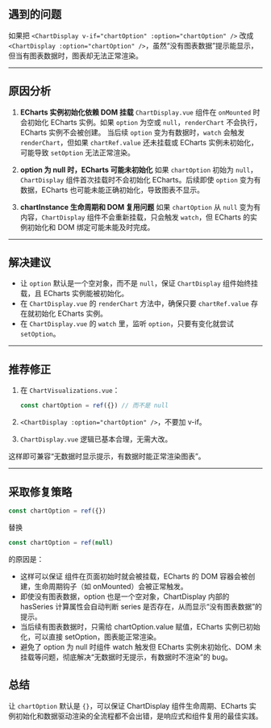 
## 遇到的问题

如果把 `<ChartDisplay v-if="chartOption" :option="chartOption" />` 改成 `<ChartDisplay :option="chartOption" />`，虽然“没有图表数据”提示能显示，但当有图表数据时，图表却无法正常渲染。

---

## 原因分析

1. **ECharts 实例初始化依赖 DOM 挂载**
   `ChartDisplay.vue` 组件在 `onMounted` 时会初始化 ECharts 实例。如果 `option` 为空或 `null`，`renderChart` 不会执行，ECharts 实例不会被创建。
   当后续 `option` 变为有数据时，`watch` 会触发 `renderChart`，但如果 `chartRef.value` 还未挂载或 ECharts 实例未初始化，可能导致 `setOption` 无法正常渲染。

2. **option 为 null 时，ECharts 可能未初始化**
   如果 `chartOption` 初始为 `null`，`ChartDisplay` 组件首次挂载时不会初始化 ECharts。后续即使 `option` 变为有数据，ECharts 也可能未能正确初始化，导致图表不显示。

3. **chartInstance 生命周期和 DOM 复用问题**
   如果 `chartOption` 从 `null` 变为有内容，`ChartDisplay` 组件不会重新挂载，只会触发 `watch`，但 ECharts 的实例初始化和 DOM 绑定可能未能及时完成。

---

## 解决建议

- 让 `option` 默认是一个空对象，而不是 `null`，保证 `ChartDisplay` 组件始终挂载，且 ECharts 实例能被初始化。
- 在 `ChartDisplay.vue` 的 `renderChart` 方法中，确保只要 `chartRef.value` 存在就初始化 ECharts 实例。
- 在 `ChartDisplay.vue` 的 `watch` 里，监听 `option`，只要有变化就尝试 `setOption`。

---

## 推荐修正

1. 在 `ChartVisualizations.vue`：
   ```js
   const chartOption = ref({}) // 而不是 null
   ```

2. `<ChartDisplay :option="chartOption" />`，不要加 v-if。

3. `ChartDisplay.vue` 逻辑已基本合理，无需大改。

这样即可兼容“无数据时显示提示，有数据时能正常渲染图表”。

---

## 采取修复策略
   ```js
   const chartOption = ref({})
   ```
替换

   ```js
   const chartOption = ref(null)
   ```
的原因是：
- 这样可以保证 <ChartDisplay :option="chartOption" /> 组件在页面初始时就会被挂载，ECharts 的 DOM 容器会被创建，生命周期钩子（如 onMounted）会被正常触发。
- 即使没有图表数据，option 也是一个空对象，ChartDisplay 内部的 hasSeries 计算属性会自动判断 series 是否存在，从而显示“没有图表数据”的提示。
- 当后续有图表数据时，只需给 chartOption.value 赋值，ECharts 实例已初始化，可以直接 setOption，图表能正常渲染。
- 避免了 option 为 null 时组件 watch 触发但 ECharts 实例未初始化、DOM 未挂载等问题，彻底解决“无数据时无提示，有数据时不渲染”的 bug。

## 总结
让 `chartOption` 默认是 `{}`，可以保证 ChartDisplay 组件生命周期、ECharts 实例初始化和数据驱动渲染的全流程都不会出错，是响应式和组件复用的最佳实践。